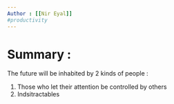 ```yaml
---
Author : [[Nir Eyal]]
#productivity 
---
```


# Summary :
The future will be inhabited by 2 kinds of people :
1. Those who let their attention be controlled by others
2. Indsitractables

